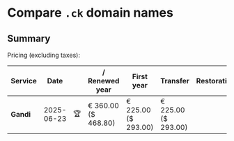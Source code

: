 # Compare `.ck` domain names

## Summary

Pricing (excluding taxes):

| Service | Date |  | / Renewed year | First year | Transfer | Restoration |
|--|--|--|--|--|--|--|
| **Gandi** | 2025-06-23 | 🏆 | € 360.00<br>($ 468.80) | € 225.00<br>($ 293.00) | € 225.00<br>($ 293.00) |  |
